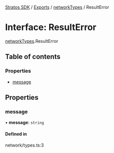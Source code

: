 [Stratos SDK](../README.md) / [Exports](../modules.md) / [networkTypes](../modules/networkTypes.md) / ResultError

# Interface: ResultError

[networkTypes](../modules/networkTypes.md).ResultError

## Table of contents

### Properties

- [message](networkTypes.ResultError.md#message)

## Properties

### message

• **message**: `string`

#### Defined in

network/types.ts:3
